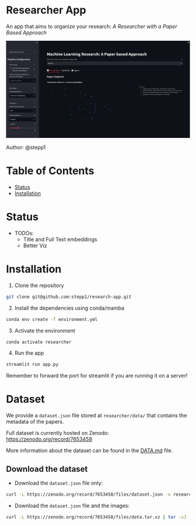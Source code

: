 # Researcher App
An app that aims to organize your research: *A Researcher with a Paper Based Approach*

<center> <img src="./app/app.png" width="1000px"></img></center>

Author: @stepp1


# Table of Contents
- [Status](#status)
- [Installation](#installation)

# Status
- TODOs:
  - Title and Full Text embeddings
  - Better Viz

# Installation
1. Clone the repository
```bash
git clone git@github.com:stepp1/research-app.git
``` 

2. Install the dependencies using conda/mamba
```bash
conda env create -f environment.yml
```

3. Activate the environment
```bash
conda activate researcher
```

4. Run the app
```bash
streamlit run app.py
```

Remember to forward the port for streamlit if you are running it on a server!

# Dataset

We provide a `dataset.json` file stored at `researcher/data/` that contains the metadata of the papers.

Full dataset is currently hosted on Zenodo: https://zenodo.org/record/7653458

More information about the dataset can be found in the [DATA.md](./DATA.md) file.

## Download the dataset

- Download the `dataset.json` file only:
```bash
curl -L https://zenodo.org/record/7653458/files/dataset.json -o researcher/data/dataset.json
``` 

- Download the `dataset.json` file and the images:
```bash
curl -L https://zenodo.org/record/7653458/files/data.tar.xz | tar -xJ -C researcher/data/
```